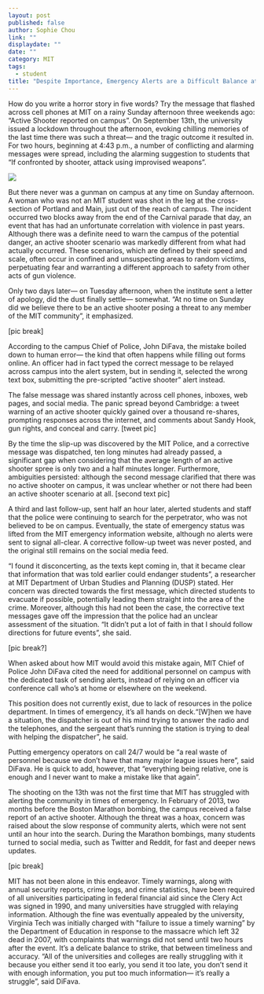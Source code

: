 ```yaml
---
layout: post
published: false
author: Sophie Chou
link: ""
displaydate: ""
date: ""
category: MIT
tags: 
  - student
title: "Despite Importance, Emergency Alerts are a Difficult Balance at MIT  "
---
```



How do you write a horror story in five words? Try the message that flashed across cell phones at MIT on a rainy Sunday afternoon three weekends ago: “Active Shooter reported on campus”. On September 13th, the university issued a lockdown throughout the afternoon, evoking chilling memories of the last time there was such a threat— and the tragic outcome it resulted in. For two hours, beginning at 4:43 p.m., a number of conflicting and alarming messages were spread, including the alarming suggestion to students that “If confronted by shooter, attack using improvised weapons”.

![]({{site.baseurl}}/https://www.dropbox.com/s/2gfgmhby5jgptqs/textalert1.png?dl=0)

But there never was a gunman on campus at any time on Sunday afternoon. A woman who was not an MIT student was shot in the leg at the cross-section of Portland and Main, just out of the reach of campus. The incident occurred two blocks away from the end of the Carnival parade that day, an event that has had an unfortunate correlation with violence in past years.  Although there was a definite need to warn the campus of the potential danger, an active shooter scenario was markedly different from what had actually occurred. These scenarios, which are defined by their speed and scale, often occur in confined and unsuspecting areas to random victims, perpetuating fear and warranting a different approach to safety from other acts of gun violence. 

Only two days later— on Tuesday afternoon, when the institute sent a letter of apology, did the dust finally settle— somewhat. “At no time on Sunday did we believe there to be an active shooter posing a threat to any member of the MIT community”, it emphasized.  

[pic break] 

According to the campus Chief of Police, John DiFava, the mistake boiled down to human error— the kind that often happens while filling out forms online. An officer had in fact typed the correct message to be relayed across campus into the alert system, but in sending it, selected the wrong text box, submitting the pre-scripted “active shooter” alert instead. 


The false message was shared instantly across cell phones, inboxes, web pages, and social media. The panic spread beyond Cambridge: a tweet warning of an active shooter quickly gained over a thousand re-shares, prompting responses across the internet, and comments about Sandy Hook, gun rights, and conceal and carry. 
[tweet pic]

By the time the slip-up was discovered by the MIT Police, and a corrective message was dispatched, ten long minutes had already passed, a significant gap when considering that the average length of an active shooter spree is only two and a half minutes longer.  Furthermore, ambiguities persisted: although the second message clarified that there was no active shooter on campus, it was unclear whether or not there had been an active shooter scenario at all. [second text pic]

 A third and last follow-up, sent half an hour later, alerted students and staff that the police were continuing to search for the perpetrator, who was not believed to be on campus. Eventually, the state of emergency status was lifted from the MIT emergency information website, although no alerts were sent to signal all-clear. A corrective follow-up tweet was never posted, and the original still remains on the social media feed.
 

“I found it disconcerting, as the texts kept coming in, that it became clear that information that was told earlier could endanger students”, a researcher at MIT Department of Urban Studies and Planning (DUSP) stated. Her concern was directed towards the first message, which directed students to evacuate if possible, potentially leading them straight into the area of the crime. Moreover, although this had not been the case, the corrective text messages gave off the impression that the police had an unclear assessment of the situation. “It didn’t put a lot of faith in that I should follow directions for future events”, she said.
 
[pic break?]

When asked about how MIT would avoid this mistake again, MIT Chief of Police John DiFava cited the need for additional personnel on campus with the dedicated task of sending alerts, instead of relying on an officer via conference call who’s at home or elsewhere on the weekend.

This position does not currently exist, due to lack of resources in the police department. In times of emergency, it’s all hands on deck.“[W]hen we have a situation, the dispatcher is out of his mind trying to answer the radio and the telephones, and the sergeant that’s running the station is trying to deal with helping the dispatcher”, he said. 

Putting emergency operators on call 24/7 would be “a real waste of personnel because we don’t have that many major league issues here”, said DiFava. He is quick to add, however, that “everything being relative, one is enough and I never want to make a mistake like that again”.

 

 







The shooting on the 13th was not the first time that MIT has struggled with alerting the community in times of emergency. In February of 2013, two months before the Boston Marathon bombing, the campus received a false report of an active shooter. Although the threat was a hoax, concern was raised about the slow response of community alerts, which were not sent until an hour into the search. During the Marathon bombings, many students turned to social media, such as Twitter and Reddit, for fast and deeper news updates.

[pic break]

MIT has not been alone in this endeavor. Timely warnings, along with annual security reports, crime logs, and crime statistics, have been required of all universities participating in federal financial aid since the Clery Act was signed in 1990, and many universities have struggled with relaying information. Although the fine was eventually appealed by the university, Virginia Tech was initially charged with "failure to issue a timely warning” by the Department of Education in response to the massacre which left 32 dead in 2007, with complaints that warnings did not send until two hours after the event. It’s a delicate balance to strike, that between timeliness and accuracy. “All of the universities and colleges are really struggling with it because you either send it too early, you send it too late, you don’t send it with enough information, you put too much information— it’s really a struggle”, said DiFava. 
 
 
 

 
 